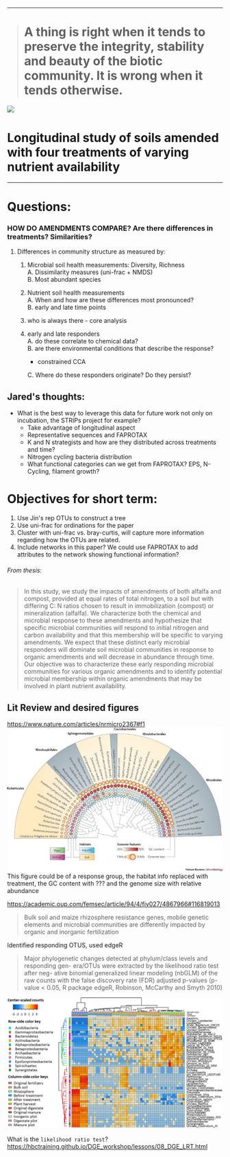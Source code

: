 ------------------------------------------------------------------------

> A thing is right when it tends to preserve the integrity, stability and beauty of the biotic community. It is wrong when it tends otherwise.
> ============================================================================================================================================

![](./images/giphy.gif)

Longitudinal study of soils amended with four treatments of varying nutrient availability
=========================================================================================

------------------------------------------------------------------------

Questions:
==========

### HOW DO AMENDMENTS COMPARE? Are there differences in treatments? Similarities?

1.  Differences in community structure as measured by:
    1.  Microbial soil health measurements: Diversity, Richness  
        A. Dissimilarity measures (uni-frac + NMDS)  
        B. Most abundant species  
    2.  Nutrient soil health measurements  
        A. When and how are these differences most pronounced?  
        B. early and late time points  
    3.  who is always there - core analysis  
    4.  early and late responders  
        A. do these correlate to chemical data?  
        B. are there environmental conditions that describe the
        response?  
        + constrained CCA

        C. Where do these responders originate? Do they persist?

Jared's thoughts:
-----------------

-   What is the best way to leverage this data for future work not only
    on incubation, the STRIPs project for example?
    -   Take advantage of longitudinal aspect
    -   Representative sequences and FAPROTAX
    -   K and N strategists and how are they distributed across
        treatments and time?
    -   Nitrogen cycling bacteria distribution
    -   What functional categories can we get from FAPROTAX? EPS,
        N-Cycling, filament growth?

Objectives for short term:
==========================

1.  Use Jin's rep OTUs to construct a tree
2.  Use uni-frac for ordinations for the paper
3.  Cluster with uni-frac vs. bray-curtis, will capture more information
    regarding how the OTUs are related.
4.  Include networks in this paper? We could use FAPROTAX to add
    attributes to the network showing functional information?

###### From thesis:

> In this study, we study the impacts of amendments of both alfalfa and
> compost, provided at equal rates of total nitrogen, to a soil but with
> differing C: N ratios chosen to result in immobilization (compost) or
> mineralization (alfalfa). We characterize both the chemical and
> microbial response to these amendments and hypothesize that specific
> microbial communities will respond to initial nitrogen and carbon
> availability and that this membership will be specific to varying
> amendments. We expect that these distinct early microbial responders
> will dominate soil microbial communities in response to organic
> amendments and will decrease in abundance through time. Our objective
> was to characterize these early responding microbial communities for
> various organic amendments and to identify potential microbial
> membership within organic amendments that may be involved in plant
> nutrient availability.

Lit Review and desired figures
------------------------------

<https://www.nature.com/articles/nrmicro2367#f1>  
![](./images/nrmicro2367-f1.jpg)  
This figure could be of a response group, the habitat info replaced with
treatment, the GC content with ??? and the genome size with relative
abundance

<https://academic.oup.com/femsec/article/94/4/fiy027/4867966#116819013>

> Bulk soil and maize rhizosphere resistance genes, mobile genetic
> elements and microbial communities are differently impacted by organic
> and inorganic fertilization

Identified responding OTUS, used edgeR

> Major phylogenetic changes detected at phylum/class levels and
> responding gen- era/OTUs were extracted by the likelihood ratio test
> after neg- ative binomial generalized linear modeling (nbGLM) of the
> raw counts with the false discovery rate (FDR) adjusted p-values
> (p-value &lt; 0.05, R package edgeR, Robinson, McCarthy and Smyth
> 2010)

![](./images/fiy027fig4.jpeg)

What is the `likelihood ratio test`?  
<https://hbctraining.github.io/DGE_workshop/lessons/08_DGE_LRT.html>
